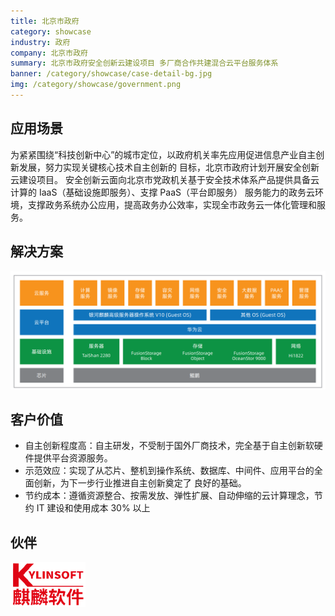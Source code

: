 ```yaml
---
title: 北京市政府
category: showcase
industry: 政府
company: 北京市政府
summary: 北京市政府安全创新云建设项目 多厂商合作共建混合云平台服务体系
banner: /category/showcase/case-detail-bg.jpg
img: /category/showcase/government.png
---
```


## 应用场景

为紧紧围绕“科技创新中心”的城市定位，以政府机关率先应用促进信息产业自主创新发展，努力实现关键核心技术自主创新的 目标，北京市政府计划开展安全创新云建设项目。 安全创新云面向北京市党政机关基于安全技术体系产品提供具备云计算的 IaaS（基础设施即服务）、支撑 PaaS（平台即服务） 服务能力的政务云环境，支撑政务系统办公应用，提高政务办公效率，实现全市政务云一体化管理和服务。

## 解决方案
 
<img src="./G1.png"/>

## 客户价值

-	自主创新程度高：自主研发，不受制于国外厂商技术，完全基于自主创新软硬件提供平台资源服务。
-	示范效应：实现了从芯片、整机到操作系统、数据库、中间件、应用平台的全面创新，为下一步行业推进自主创新奠定了 良好的基础。 
-	节约成本：遵循资源整合、按需发放、弹性扩展、自动伸缩的云计算理念，节约 IT 建设和使用成本 30% 以上

## 伙伴

<img src="./qilin.png"/>
